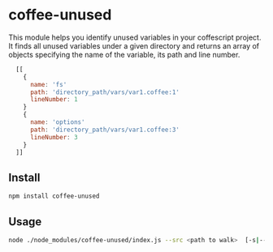 # coffee-unused

This module helps you identify unused variables in your coffescript project.
It finds all unused variables under a given directory and returns an array of objects
specifying the name of the variable, its path and line number.

```js
  [[
    {
      name: 'fs'
      path: 'directory_path/vars/var1.coffee:1'
      lineNumber: 1
    }
    {
      name: 'options'
      path: 'directory_path/vars/var1.coffee:3'
      lineNumber: 3
    }
  ]]
```

## Install

```sh
npm install coffee-unused
```

## Usage

```sh
node ./node_modules/coffee-unused/index.js --src <path to walk>  [-s|--skip-parse-error]
```

